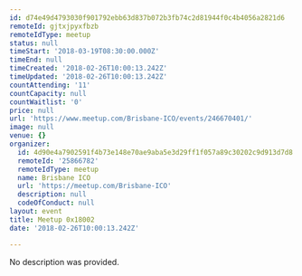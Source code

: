 ```yaml
---
id: d74e49d4793030f901792ebb63d837b072b3fb74c2d81944f0c4b4056a2821d6
remoteId: gjtxjpyxfbzb
remoteIdType: meetup
status: null
timeStart: '2018-03-19T08:30:00.000Z'
timeEnd: null
timeCreated: '2018-02-26T10:00:13.242Z'
timeUpdated: '2018-02-26T10:00:13.242Z'
countAttending: '11'
countCapacity: null
countWaitlist: '0'
price: null
url: 'https://www.meetup.com/Brisbane-ICO/events/246670401/'
image: null
venue: {}
organizer:
  id: 4d90e4a7902591f4b73e148e70ae9aba5e3d29ff1f057a89c30202c9d913d7d8
  remoteId: '25866782'
  remoteIdType: meetup
  name: Brisbane ICO
  url: 'https://meetup.com/Brisbane-ICO'
  description: null
  codeOfConduct: null
layout: event
title: Meetup 0x18002
date: '2018-02-26T10:00:13.242Z'

---
```

No description was provided.
